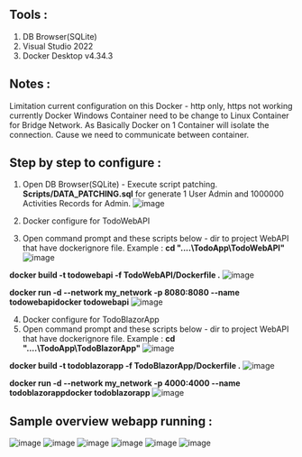 ## Tools :
1. DB Browser(SQLite)
2. Visual Studio 2022
3. Docker Desktop v4.34.3

## Notes :
Limitation current configuration on this Docker - http only, https not working currently
Docker Windows Container need to be change to Linux Container for Bridge Network.
As Basically Docker on 1 Container will isolate the connection. Cause we need to communicate between container.

## Step by step to configure :
1. Open DB Browser(SQLite) - Execute script patching. **Scripts/DATA_PATCHING.sql** for generate 1 User Admin and 1000000 Activities Records for Admin.
![image](https://github.com/user-attachments/assets/716f2fa1-6a18-43b5-8f96-040f1f1f856d)

2. Docker configure for TodoWebAPI
3. Open command prompt and these scripts below - dir to project WebAPI that have dockerignore file. Example :
**cd "....\TodoApp\TodoWebAPI"**
![image](https://github.com/user-attachments/assets/da3f25b5-e70f-430a-b3ee-c1224c38b663)

**docker build -t todowebapi -f TodoWebAPI/Dockerfile .**
![image](https://github.com/user-attachments/assets/77fce95a-2c31-4f51-86fb-d8d8a200e7e3)

**docker run -d --network my_network -p 8080:8080 --name todowebapidocker todowebapi**
![image](https://github.com/user-attachments/assets/aeaef784-0f5b-464b-99f1-4362de214169)

4. Docker configure for TodoBlazorApp
5. Open command prompt and these scripts below - dir to project WebAPI that have dockerignore file. Example :
**cd "....\TodoApp\TodoBlazorApp"**
![image](https://github.com/user-attachments/assets/1211558e-1079-457a-8702-000edfd674fd)

**docker build -t todoblazorapp -f TodoBlazorApp/Dockerfile .**
![image](https://github.com/user-attachments/assets/33a11b5c-3be1-446a-aff9-97b7a5cfa656)

**docker run -d --network my_network -p 4000:4000 --name todoblazorappdocker todoblazorapp**
![image](https://github.com/user-attachments/assets/89cce291-df03-4b43-b472-d5705a0987a4)

## Sample overview webapp running :
![image](https://github.com/user-attachments/assets/c4684576-5b64-4513-a4e3-276358a4bf28)
![image](https://github.com/user-attachments/assets/bc480c30-eba0-47c9-99c9-7f88e6d378e0)
![image](https://github.com/user-attachments/assets/dd6a0a45-0a62-4c53-a36d-832a17a1a055)
![image](https://github.com/user-attachments/assets/1834fbad-1166-45b2-a073-c8d206b2c654)
![image](https://github.com/user-attachments/assets/26445bc6-33f1-4b51-954b-b5cbec60145c)
![image](https://github.com/user-attachments/assets/8886b7b5-662a-4b1e-af3e-8e9727aeffe9)


